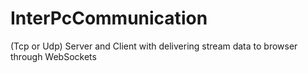 # InterPcCommunication
(Tcp or Udp) Server and Client with delivering stream data to browser through WebSockets 
